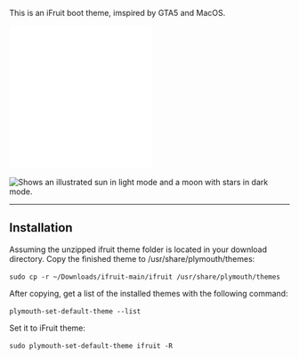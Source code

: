This is an iFruit boot theme, imspired by GTA5 and MacOS.

![Alt text](ifruit.png)

<picture>
  <source media="(prefers-color-scheme: dark)" srcset="fruit.png">
  <img alt="Shows an illustrated sun in light mode and a moon with stars in dark mode." src="fruit.png">
</picture>

-------------------------------------------------------------------
Installation
-------------------------------------------------------------------

Assuming the unzipped ifruit theme folder is located in your download directory.
Copy the finished theme to /usr/share/plymouth/themes:

`sudo cp -r ~/Downloads/ifruit-main/ifruit /usr/share/plymouth/themes`

After copying, get a list of the installed themes with the following command:

`plymouth-set-default-theme --list`

Set it to iFruit theme:

`sudo plymouth-set-default-theme ifruit -R`
